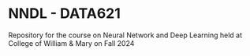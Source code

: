 # NNDL - DATA621
Repository for the course on Neural Network and Deep Learning held at College of William &amp; Mary on Fall 2024

